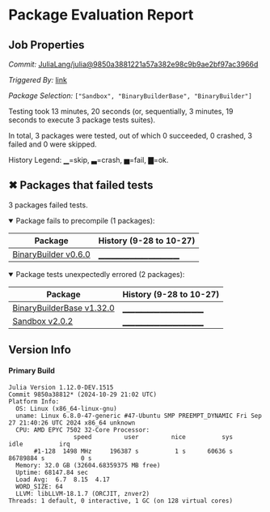 # Package Evaluation Report

## Job Properties

*Commit:* [JuliaLang/julia@9850a3881221a57a382e98c9b9ae2bf97ac3966d](https://github.com/JuliaLang/julia/commit/9850a3881221a57a382e98c9b9ae2bf97ac3966d)

*Triggered By:* [link](https://github.com/JuliaLang/julia/commit/9850a3881221a57a382e98c9b9ae2bf97ac3966d#commitcomment-148544749)

*Package Selection:* `["Sandbox", "BinaryBuilderBase", "BinaryBuilder"]`

Testing took 13 minutes, 20 seconds (or, sequentially, 3 minutes, 19 seconds to execute 3 package tests suites).

In total, 3 packages were tested, out of which 0 succeeded, 0 crashed, 3 failed and 0 were skipped.


History Legend: ▁=skip, ▃=crash, ▅=fail, ▇=ok.

## ✖ Packages that failed tests

3 packages failed tests.

<details open><summary>Package fails to precompile (1 packages):</summary>
<p>


| Package | History (9-28 to 10-27) |
| ------- | ------- |
| [BinaryBuilder v0.6.0](https://s3.amazonaws.com/julialang-reports/nanosoldier/pkgeval/by_hash/9850a38/BinaryBuilder.primary.log) | <span class="history">▁▁▁▁▁▁▁▁▁▁▁▁▁</span> |

</p>
</details>

<details open><summary>Package tests unexpectedly errored (2 packages):</summary>
<p>


| Package | History (9-28 to 10-27) |
| ------- | ------- |
| [BinaryBuilderBase v1.32.0](https://s3.amazonaws.com/julialang-reports/nanosoldier/pkgeval/by_hash/9850a38/BinaryBuilderBase.primary.log) | <span class="history">▁▁▁▁▁▁▁▁▁▁▁▁▁</span> |
| [Sandbox v2.0.2](https://s3.amazonaws.com/julialang-reports/nanosoldier/pkgeval/by_hash/9850a38/Sandbox.primary.log) | <span class="history">▁▁▁▁▁▁▁▁▁▁▁▁▁</span> |

</p>
</details>


## Version Info

#### Primary Build

```
Julia Version 1.12.0-DEV.1515
Commit 9850a38812* (2024-10-29 21:02 UTC)
Platform Info:
  OS: Linux (x86_64-linux-gnu)
  uname: Linux 6.8.0-47-generic #47-Ubuntu SMP PREEMPT_DYNAMIC Fri Sep 27 21:40:26 UTC 2024 x86_64 unknown
  CPU: AMD EPYC 7502 32-Core Processor: 
                  speed         user         nice          sys         idle          irq
       #1-128  1498 MHz     196387 s          1 s      60636 s   86789884 s          0 s
  Memory: 32.0 GB (32604.68359375 MB free)
  Uptime: 68147.84 sec
  Load Avg:  6.7  8.15  4.17
  WORD_SIZE: 64
  LLVM: libLLVM-18.1.7 (ORCJIT, znver2)
Threads: 1 default, 0 interactive, 1 GC (on 128 virtual cores)

```
<!-- Generated on 2024-10-30T07:50:10.971 -->
